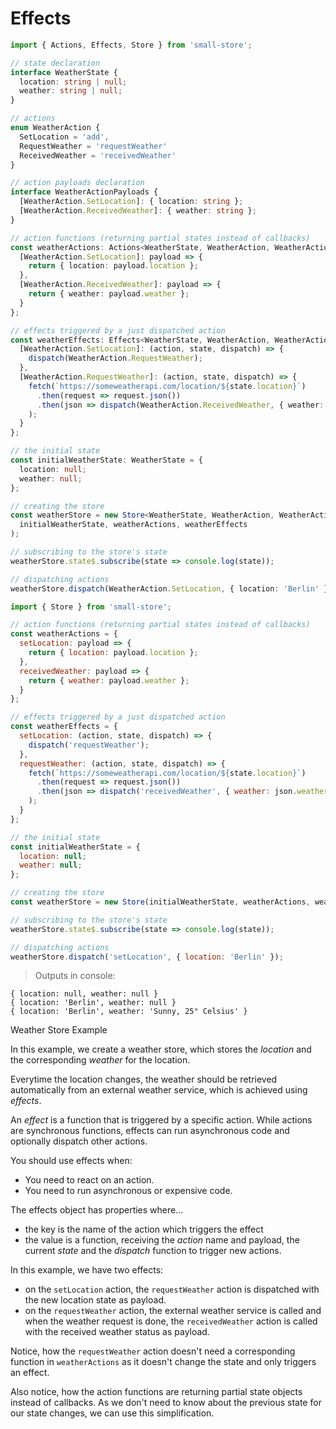 # Effects

```typescript
import { Actions, Effects, Store } from 'small-store';

// state declaration
interface WeatherState {
  location: string | null;
  weather: string | null;
}

// actions
enum WeatherAction {
  SetLocation = 'add',
  RequestWeather = 'requestWeather'
  ReceivedWeather = 'receivedWeather'
}

// action payloads declaration
interface WeatherActionPayloads {
  [WeatherAction.SetLocation]: { location: string };
  [WeatherAction.ReceivedWeather]: { weather: string };
}

// action functions (returning partial states instead of callbacks)
const weatherActions: Actions<WeatherState, WeatherAction, WeatherActionPayloads> = {
  [WeatherAction.SetLocation]: payload => {
    return { location: payload.location };
  },
  [WeatherAction.ReceivedWeather]: payload => {
    return { weather: payload.weather };
  }
};

// effects triggered by a just dispatched action
const weatherEffects: Effects<WeatherState, WeatherAction, WeatherActionPayloads> = {
  [WeatherAction.SetLocation]: (action, state, dispatch) => {
    dispatch(WeatherAction.RequestWeather);
  },
  [WeatherAction.RequestWeather]: (action, state, dispatch) => {
    fetch(`https://someweatherapi.com/location/${state.location}`)
      .then(request => request.json())
      .then(json => dispatch(WeatherAction.ReceivedWeather, { weather: json.weather }));
    );
  }
};

// the initial state
const initialWeatherState: WeatherState = {
  location: null;
  weather: null;
};

// creating the store
const weatherStore = new Store<WeatherState, WeatherAction, WeatherActionPayloads>(
  initialWeatherState, weatherActions, weatherEffects
);

// subscribing to the store's state
weatherStore.state$.subscribe(state => console.log(state));

// dispatching actions
weatherStore.dispatch(WeatherAction.SetLocation, { location: 'Berlin' });
```

```javascript
import { Store } from 'small-store';

// action functions (returning partial states instead of callbacks)
const weatherActions = {
  setLocation: payload => {
    return { location: payload.location };
  },
  receivedWeather: payload => {
    return { weather: payload.weather };
  }
};

// effects triggered by a just dispatched action
const weatherEffects = {
  setLocation: (action, state, dispatch) => {
    dispatch('requestWeather');
  },
  requestWeather: (action, state, dispatch) => {
    fetch(`https://someweatherapi.com/location/${state.location}`)
      .then(request => request.json())
      .then(json => dispatch('receivedWeather', { weather: json.weather }));
    );
  }
};

// the initial state
const initialWeatherState = {
  location: null;
  weather: null;
};

// creating the store
const weatherStore = new Store(initialWeatherState, weatherActions, weatherEffects);

// subscribing to the store's state
weatherStore.state$.subscribe(state => console.log(state));

// dispatching actions
weatherStore.dispatch('setLocation', { location: 'Berlin' });
```

> Outputs in console:

```text
{ location: null, weather: null }
{ location: 'Berlin', weather: null }
{ location: 'Berlin', weather: 'Sunny, 25° Celsius' }
```

<p class="subtitle">Weather Store Example</p>

In this example, we create a weather store, which stores the _location_ and the
corresponding _weather_ for the location. 

Everytime the location changes, the weather should be retrieved automatically
from an external weather service, which is achieved using _effects_.

An _effect_ is a function that is triggered by a specific action. While actions
are synchronous functions, effects can run asynchronous code and optionally
dispatch other actions.

You should use effects when:

- You need to react on an action.
- You need to run asynchronous or expensive code.

The effects object has properties where…

- the key is the name of the action which triggers the effect
- the value is a function, receiving the _action_ name and payload, the current
  _state_ and the _dispatch_ function to trigger new actions.

In this example, we have two effects:

- on the `setLocation` action, the `requestWeather` action is dispatched with
  the new location state as payload.
- on the `requestWeather` action, the external weather service is called and
  when the weather request is done, the `receivedWeather` action is called
  with the received weather status as payload.

Notice, how the `requestWeather` action doesn't need a corresponding function in
`weatherActions` as it doesn't change the state and only triggers an effect.

Also notice, how the action functions are returning partial state objects
instead of callbacks. As we don't need to know about the previous
state for our state changes, we can use this simplification.
